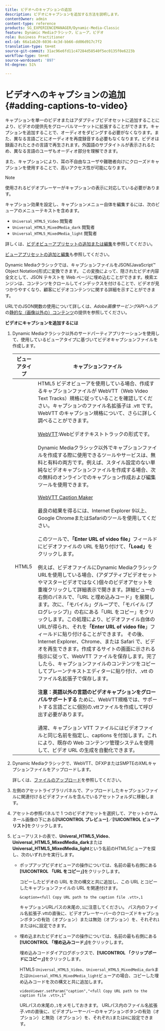 ```yaml
---
title: ビデオへのキャプションの追加
description: ビデオにキャプションを追加する方法を説明します。
contentOwner: admin
content-type: reference
products: SG_EXPERIENCEMANAGER/Dynamic-Media-Classic
feature: Dynamic Mediaクラシック，ビューア，ビデオ
role: Business Practitioner
exl-id: 66a1ab20-6036-4c3d-bb66-dd06d917c7f2
translation-type: tm+mt
source-git-commit: 31ac96e6fd11c47284d58540f5ec0135f0e6223b
workflow-type: tm+mt
source-wordcount: '897'
ht-degree: 51%

---
```


# ビデオへのキャプションの追加{#adding-captions-to-video}

キャプションを単一のビデオまたはアダプティブビデオセットに追加することにより、ビデオの提供先をグローバルマーケットに拡張することができます。キャプションを追加することで、オーディオをダビングする必要がなくなります。また、異なる言語ごとにオーディオを再度録音する必要もなくなります。ビデオは録画されたときの言語で再生されます。外国語のサブタイトルが表示されるため、異なる言語のユーザもオーディオ部分を理解できます。

また、キャプションにより、耳の不自由なユーザや難聴者向けにクローズドキャプションを使用することで、高いアクセス性が可能になります。

>[!NOTE]
>
>使用されるビデオプレーヤーがキャプションの表示に対応している必要があります。

キャプション効果を設定し、キャプションメニュー自体を編集するには、次のビューアのメニューテキストを含めます。

* `Universal_HTML5_Video` 閲覧者
* `Universal_HTML5_MixedMedia_dark` 閲覧者
* `Universal_HTML5_MixedMedia_light` 閲覧者

詳しくは、[ビデオビューアプリセットの追加または編集](previewing-videos-video-viewer.md#adding_or_editing_a_video_viewer_preset)を参照してください。

[ビューアプリセットの追加と編集](application-setup.md#adding_and_editing_viewer_presets)も参照してください。

Dynamic Mediaクラシックでは、キャプションファイルをJSON(JavaScript™ Object Notation)形式に変換できます。 この変換によって、隠されたビデオ内容全文として、JSON テキストを Web ページに埋め込むことができます。検索エンジンは、コンテンツをクロールしてインデックスを付けることで、ビデオが見つかりやすくなり、顧客にビデオコンテンツに関する詳細を示すことができます。

URLでのJSON関数の使用について詳しくは、*Adobe画像サービングAPIヘルプ*&#x200B;の[静的な（画像以外の）コンテンツ](https://experienceleague.adobe.com/docs/dynamic-media-developer-resources/image-serving-api/image-serving-api/c-serving-static-nonimage-contents.html?lang=en#image-serving-api)の提供を参照してください。

**ビデオにキャプションを追加するには**

1. Dynamic Mediaクラシック以外のサードパーティアプリケーションを使用して、使用しているビューアタイプに基づいてビデオキャプションファイルを作成します。

   | ビューアタイプ | キャプションファイル |
   |--- |--- |
   | HTML5 | HTML5 ビデオビューアを使用している場合、作成するキャプションファイルが WebVTT（Web Video Text Tracks）規格に従っていることを確認してください。キャプションのファイル名拡張子は .vtt です。WebVTT のキャプション規格について、さらに詳しく調べることができます。<br><br>[WebVTT](https://w3c.github.io/webvtt/):Webビデオテキストトラックの形式です。<br><br>Dynamic Mediaクラシック以外でキャプションファイルを作成する際に使用できるツールやサービスは、無料と有料の両方です。例えば、スタイル設定のない単純なビデオキャプションファイルを作成する場合、次の無料のオンラインでのキャプション作成および編集ツールを使用できます。<br><br>[WebVTT Caption Maker](https://testdrive-archive.azurewebsites.net/Graphics/CaptionMaker/Default.html) <br><br>最良の結果を得るには、Internet Explorer 9以上、Google ChromeまたはSafariのツールを使用してください。 <br><br>このツールで、<b>「Enter URL of video file」</b>フィールドにビデオファイルの URL を貼り付けて、<b>「Load」</b>をクリックします。<br><br>例えば、ビデオファイルにDynamic MediaクラシックURLを使用している場合、(アダプティブビデオセットやマスタービデオではなく)個々のビデオアセットを重複クリックして詳細表示で開きます。詳細ビューの右側のパネルで、「URL と埋め込みコード」を展開します。次に、「モバイル」グループで、「モバイル (プログレッシブ)」の右にある「URL をコピー」をクリックします。この処理により、ビデオファイル自体のURLが得られ、それを<b>「Enter URL of video file</b>」フィールドに貼り付けることができます。 その後、Internet Explorer、Chrome、または Safari で、ビデオを再生できます。作成するサイトの画面に示される指示に従って、WebVTT ファイルを保存します。完了したら、キャプションファイルのコンテンツをコピーしてプレーンテキストエディターに貼り付け、.vtt のファイル名拡張子で保存します。<br><br><b>注意：英語以外の言語のビデオキャプションをグローバルサポートする</b> ために、WebVTT規格では、サポートする言語ごとに個別の.vttファイルを作成して呼び出す必要があります。<br><br>通常、キャプション VTT ファイルにはビデオファイルと同じ名前を指定し、captions を付加します。これにより、既存の Web コンテンツ管理システムを使用して、ビデオ URL の生成を自動化できます。 |

1. Dynamic Mediaクラシックで、WebVTT、DFXPまたはSMPTEのXMLキャプションファイルをアップロードします。

   詳しくは、[ファイルのアップロード](uploading-files.md#uploading_files)を参照してください。

1. 左側のアセットライブラリパネルで、アップロードしたキャプションファイルに関連付けるビデオファイルを含んでいるアセットフォルダに移動します。
1. アセットの参照パネルで 1 つのビデオアセットを選択して、アセットのサムネール画像の下にある&#x200B;**[!UICONTROL プレビュー]**／**[!UICONTROL ビューアリスト]**&#x200B;をクリックします。
1. ビューアリストの表で、**Univeral_HTML5_Video**、**Universal_HTML5_MixedMedia_dark**&#x200B;または&#x200B;**Universal_HTML5_MixedMedia_light**&#x200B;という名前のHTML5ビューアを探し、次のいずれかを実行します。

   * ポップアップビデオビューアの操作については、名前の最も右側にある&#x200B;**[!UICONTROL 「URL をコピー」]**&#x200B;をクリックします。

      コピーしたビデオの URL を次の構文と共に追加し、この URL とコピーしたキャプションファイルの URL を関連付けます。

      `&caption=<full Copy URL path to the caption file .vtt>,1`

      キャプションURLパスの末尾の`,1`に注意してください。 パス内のファイル名拡張子.vttの直後に、ビデオプレーヤーバーのクローズドキャプションボタンの有効（オプション）または無効（オプション）を、それぞれ`1`または`0`に設定できます。

   * 埋め込まれたビデオビューアの操作については、名前の最も右側にある&#x200B;**[!UICONTROL 「埋め込みコード」]**&#x200B;をクリックします。

      埋め込みコードダイアログボックスで、**[!UICONTROL 「クリップボードにコピー」]**&#x200B;をクリックします。

      HTML5 `Universal_HTML5_Video`、`Universal_HTML5_MixedMedia_dark`または`Universal_HTML5_MixedMedia_light`ビューアの場合、コピーした埋め込みコードを次の構文と共に追加します。

      `videoViewer.setParam("caption","<full Copy URL path to the caption file .vtt>,1”`

      URLパスの末尾の`,1`をメモしておきます。 URLパス内のファイル名拡張子.vttの直後に、ビデオプレーヤーバーのキャプションボタンの有効（オプション）と無効（オプション）を、それぞれ`1`または`0`に設定できます。

